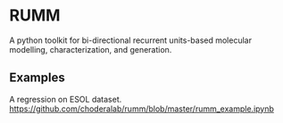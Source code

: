 # RUMM
A python toolkit for bi-directional recurrent units-based molecular modelling, characterization, and generation.

## Examples
A regression on ESOL dataset.
https://github.com/choderalab/rumm/blob/master/rumm_example.ipynb
